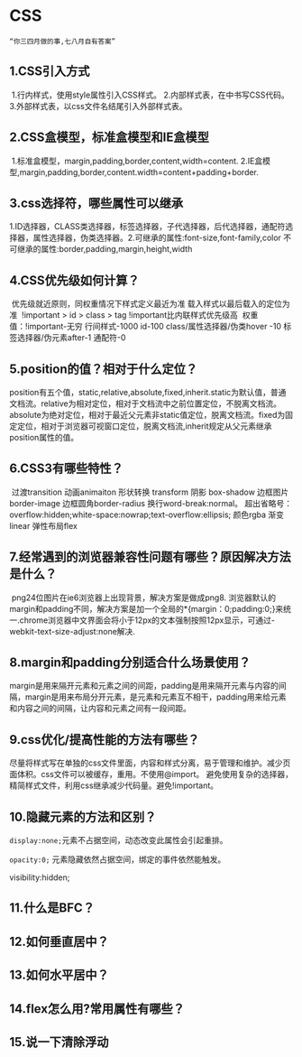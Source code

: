# CSS

```
“你三四月做的事,七八月自有答案”
```

## 1.CSS引入方式

​	1.行内样式，使用style属性引入CSS样式。
​	2.内部样式表，在<style></style>中书写CSS代码。
​	3.外部样式表，以css文件名结尾引入外部样式表。

## 2.CSS盒模型，标准盒模型和IE盒模型

​	1.标准盒模型，margin,padding,border,content,width=content.
​	2.IE盒模型,margin,padding,border,content.width=content+padding+border.

## 3.css选择符，哪些属性可以继承

​	1.ID选择器，CLASS类选择器，标签选择器，子代选择器，后代选择器，通配符选择器，属性选择器，伪类选择器。
​	2.可继承的属性:font-size,font-family,color
​	不可继承的属性:border,padding,margin,height,width  

## 4.CSS优先级如何计算？

​	优先级就近原则，同权重情况下样式定义最近为准
​	载入样式以最后载入的定位为准
​	!important > id > class > tag
​	!important比内联样式优先级高
​	权重值：!important-无穷 行间样式-1000 id-100 class/属性选择器/伪类hover -10  标签选择器/伪元素after-1 通配符-0

## 5.position的值？相对于什么定位？

​	position有五个值，static,relative,absolute,fixed,inherit.static为默认值，普通文档流。relative为相对定位，相对于文档流中之前位置定位，不脱离文档流。absolute为绝对定位，相对于最近父元素非static值定位，脱离文档流。fixed为固定定位，相对于浏览器可视窗口定位，脱离文档流,inherit规定从父元素继承position属性的值。

## 6.CSS3有哪些特性？

​	过渡transition 动画animaiton 形状转换 transform  阴影 box-shadow 边框图片border-image 边框圆角border-radius 换行word-break:normal。
​	超出省略号：overflow:hidden;white-space:nowrap;text-overflow:ellipsis;
​	颜色rgba 渐变linear 弹性布局flex

## 7.经常遇到的浏览器兼容性问题有哪些？原因解决方法是什么？

​	png24位图片在ie6浏览器上出现背景，解决方案是做成png8.
​	浏览器默认的margin和padding不同，解决方案是加一个全局的*{margin：0;padding:0;}来统一.
​	chrome浏览器中文界面会将小于12px的文本强制按照12px显示，可通过-webkit-text-size-adjust:none解决.

## 8.margin和padding分别适合什么场景使用？

​	margin是用来隔开元素和元素之间的间距，padding是用来隔开元素与内容的间隔，margin是用来布局分开元素，是元素和元素互不相干，padding用来给元素和内容之间的间隔，让内容和元素之间有一段间距。

## 9.css优化/提高性能的方法有哪些？

​	尽量将样式写在单独的css文件里面，内容和样式分离，易于管理和维护。减少页面体积。css文件可以被缓存，重用。
​	不使用@import。
​	避免使用复杂的选择器，精简样式文件，利用css继承减少代码量。避免!important。

## 10.隐藏元素的方法和区别？

```display:none;```元素不占据空间，动态改变此属性会引起重排。

```opacity:0;``` 元素隐藏依然占据空间，绑定的事件依然能触发。

visibility:hidden;

## 11.什么是BFC？

## 12.如何垂直居中？

## 13.如何水平居中？

## 14.flex怎么用?常用属性有哪些？

## 15.说一下清除浮动